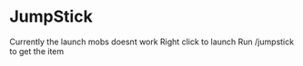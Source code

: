 # JumpStick
Currently the launch mobs doesnt work
Right click to launch
Run /jumpstick to get the item
